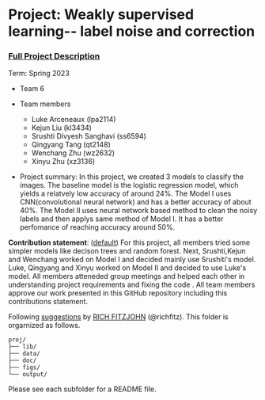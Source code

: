 # Project: Weakly supervised learning-- label noise and correction


### [Full Project Description](doc/project3_desc.md)

Term: Spring 2023

+ Team 6
+ Team members
	+ Luke Arceneaux (lpa2114)
	+ Kejun Liu (kl3434)
	+ Srushti Divyesh Sanghavi (ss6594)
	+ Qingyang Tang (qt2148)
	+ Wenchang Zhu (wz2632)
	+ Xinyu Zhu (xz3136)

+ Project summary: In this project, we created 3 models to classify the images. The baseline model is the logistic regression model, which yields a relatvely low accuracy of around 24%. The Model I uses CNN(convolutional neural network) and has a better accuracy of about 40%. The Model II uses neural network based method to clean the noisy labels and then applys same method of Model I. It has a better perfomance of reaching accuracy around 50%.
	

**Contribution statement**: ([default](doc/a_note_on_contributions.md)) For this project, all members tried some simpler models like decison trees and random forest. Next, Srushti,Kejun and Wenchang worked on Model I and decided mainly use Srushiti's model. Luke, Qingyang and Xinyu worked on Model II and decided to use Luke's model. All members atteneded group meetings and helped each other in understanding project requirements and fixing the code  . All team members approve our work presented in this GitHub repository including this contributions statement. 






Following [suggestions](http://nicercode.github.io/blog/2013-04-05-projects/) by [RICH FITZJOHN](http://nicercode.github.io/about/#Team) (@richfitz). This folder is orgarnized as follows.

```
proj/
├── lib/
├── data/
├── doc/
├── figs/
└── output/
```

Please see each subfolder for a README file.

